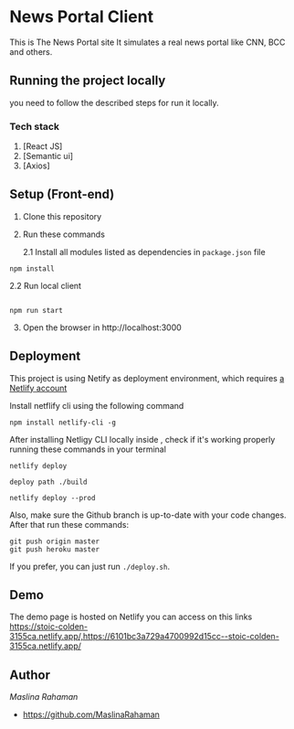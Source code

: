 # News Portal Client

This is The News Portal site It simulates a real news portal like CNN, BCC and
others. 

## Running the project locally

 you need to follow the described steps for run it locally.

### Tech stack

1. [React JS]
2. [Semantic ui]
3. [Axios]

## Setup (Front-end)

1. Clone this repository
2. Run these commands

   2.1 Install all modules listed as dependencies in `package.json` file

```
npm install
```

2.2 Run local client

```

npm run start
```

3. Open the browser in http://localhost:3000

## Deployment

This project is using Netify as deployment environment, which requires [a Netlify account](https://app.netlify.com/signup) 

Install netflify cli using the following command

```
npm install netlify-cli -g

```
After installing Netligy CLI  locally inside , check if it's working properly running these commands in your terminal

```
netlify deploy

deploy path ./build

netlify deploy --prod
```

Also, make sure the Github branch is up-to-date with your code changes. After that run these commands:

```
git push origin master
git push heroku master
```

If you prefer, you can just run `./deploy.sh`.


## Demo

The demo page is hosted on Netlify you can access on this links https://stoic-colden-3155ca.netlify.app/,https://6101bc3a729a4700992d15cc--stoic-colden-3155ca.netlify.app/


## Author

_Maslina Rahaman_

- <https://github.com/MaslinaRahaman>
